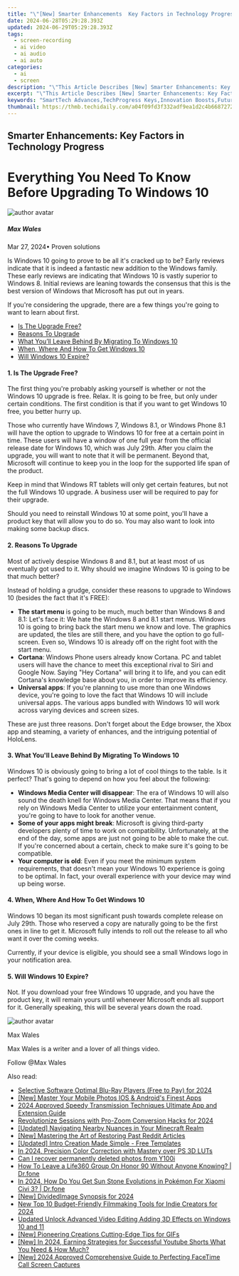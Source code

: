 ```yaml
---
title: "\"[New] Smarter Enhancements  Key Factors in Technology Progress\""
date: 2024-06-28T05:29:28.393Z
updated: 2024-06-29T05:29:28.393Z
tags: 
  - screen-recording
  - ai video
  - ai audio
  - ai auto
categories: 
  - ai
  - screen
description: "\"This Article Describes [New] Smarter Enhancements: Key Factors in Technology Progress\""
excerpt: "\"This Article Describes [New] Smarter Enhancements: Key Factors in Technology Progress\""
keywords: "SmartTech Advances,TechProgress Keys,Innovation Boosts,FutureTech Pivots,Enhancing Tech Evolution,Progressive Technology,Visionary Tech Improvements"
thumbnail: https://thmb.techidaily.com/a04f09fd3f332adf9ea1d2c4b6687272d88f08a364f88560f34c633d621d6cbc.jpg
---
```


## Smarter Enhancements: Key Factors in Technology Progress

# Everything You Need To Know Before Upgrading To Windows 10

![author avatar](https://images.wondershare.com/filmora/article-images/max-wales-author.jpg)

##### Max Wales

 Mar 27, 2024• Proven solutions

Is Windows 10 going to prove to be all it's cracked up to be? Early reviews indicate that it is indeed a fantastic new addition to the Windows family. These early reviews are indicating that Windows 10 is vastly superior to Windows 8\. Initial reviews are leaning towards the consensus that this is the best version of Windows that Microsoft has put out in years.

If you're considering the upgrade, there are a few things you're going to want to learn about first.

* [Is The Upgrade Free?](#free)
* [Reasons To Upgrade](#reasons)
* [What You’ll Leave Behind By Migrating To Windows 10](#leave)
* [When, Where And How To Get Windows 10](#when)
* [Will Windows 10 Expire?](#expire)

#### 1\. Is The Upgrade Free?

The first thing you're probably asking yourself is whether or not the Windows 10 upgrade is free. Relax. It is going to be free, but only under certain conditions. The first condition is that if you want to get Windows 10 free, you better hurry up.

Those who currently have Windows 7, Windows 8.1, or Windows Phone 8.1 will have the option to upgrade to Windows 10 for free at a certain point in time. These users will have a window of one full year from the official release date for Windows 10, which was July 29th. After you claim the upgrade, you will want to note that it will be permanent. Beyond that, Microsoft will continue to keep you in the loop for the supported life span of the product.

Keep in mind that Windows RT tablets will only get certain features, but not the full Windows 10 upgrade. A business user will be required to pay for their upgrade.

Should you need to reinstall Windows 10 at some point, you'll have a product key that will allow you to do so. You may also want to look into making some backup discs.

#### 2\. Reasons To Upgrade

Most of actively despise Windows 8 and 8.1, but at least most of us eventually got used to it. Why should we imagine Windows 10 is going to be that much better?

Instead of holding a grudge, consider these reasons to upgrade to Windows 10 (besides the fact that it's FREE):

* **The start menu** is going to be much, much better than Windows 8 and 8.1: Let's face it: We hate the Windows 8 and 8.1 start menus. Windows 10 is going to bring back the start menu we know and love. The graphics are updated, the tiles are still there, and you have the option to go full-screen. Even so, Windows 10 is already off on the right foot with the start menu.
* **Cortana**: Windows Phone users already know Cortana. PC and tablet users will have the chance to meet this exceptional rival to Siri and Google Now. Saying "Hey Cortana" will bring it to life, and you can edit Cortana's knowledge base about you, in order to improve its efficiency.
* **Universal apps**: If you're planning to use more than one Windows device, you're going to love the fact that Windows 10 will include universal apps. The various apps bundled with Windows 10 will work across varying devices and screen sizes.

These are just three reasons. Don't forget about the Edge browser, the Xbox app and steaming, a variety of enhances, and the intriguing potential of HoloLens.

#### 3\. What You'll Leave Behind By Migrating To Windows 10

Windows 10 is obviously going to bring a lot of cool things to the table. Is it perfect? That's going to depend on how you feel about the following:

* **Windows Media Center will disappear**: The era of Windows 10 will also sound the death knell for Windows Media Center. That means that if you rely on Windows Media Center to utilize your entertainment content, you're going to have to look for another venue.
* **Some of your apps might break**: Microsoft is giving third-party developers plenty of time to work on compatibility. Unfortunately, at the end of the day, some apps are just not going to be able to make the cut. If you're concerned about a certain, check to make sure it's going to be compatible.
* **Your computer is old**: Even if you meet the minimum system requirements, that doesn't mean your Windows 10 experience is going to be optimal. In fact, your overall experience with your device may wind up being worse.

#### 4\. When, Where And How To Get Windows 10

Windows 10 began its most significant push towards complete release on July 29th. Those who reserved a copy are naturally going to be the first ones in line to get it. Microsoft fully intends to roll out the release to all who want it over the coming weeks.

Currently, if your device is eligible, you should see a small Windows logo in your notification area.

#### 5\. Will Windows 10 Expire?

Not. If you download your free Windows 10 upgrade, and you have the product key, it will remain yours until whenever Microsoft ends all support for it. Generally speaking, this will be several years down the road.

![author avatar](https://images.wondershare.com/filmora/article-images/max-wales-author.jpg)

Max Wales

Max Wales is a writer and a lover of all things video.

Follow @Max Wales

<span class="atpl-alsoreadstyle">Also read:</span>
<div><ul>
<li><a href="https://extra-guidance.techidaily.com/selective-software-optimal-blu-ray-players-free-to-pay-for-2024/"><u>Selective Software  Optimal Blu-Ray Players (Free to Pay) for 2024</u></a></li>
<li><a href="https://extra-guidance.techidaily.com/new-master-your-mobile-photos-ios-and-androids-finest-apps/"><u>[New] Master Your Mobile Photos  IOS & Android's Finest Apps</u></a></li>
<li><a href="https://extra-guidance.techidaily.com/2024-approved-speedy-transmission-techniques-ultimate-app-and-extension-guide/"><u>2024 Approved  Speedy Transmission Techniques  Ultimate App and Extension Guide</u></a></li>
<li><a href="https://extra-guidance.techidaily.com/revolutionize-sessions-with-pro-zoom-conversion-hacks-for-2024/"><u>Revolutionize Sessions with Pro-Zoom Conversion Hacks for 2024</u></a></li>
<li><a href="https://extra-guidance.techidaily.com/updated-navigating-nearby-nuances-in-your-minecraft-realm/"><u>[Updated] Navigating Nearby Nuances in Your Minecraft Realm</u></a></li>
<li><a href="https://extra-guidance.techidaily.com/new-mastering-the-art-of-restoring-past-reddit-articles/"><u>[New] Mastering the Art of Restoring Past Reddit Articles</u></a></li>
<li><a href="https://extra-guidance.techidaily.com/updated-intro-creation-made-simple-free-templates/"><u>[Updated] Intro Creation Made Simple - Free Templates</u></a></li>
<li><a href="https://extra-guidance.techidaily.com/in-2024-precision-color-correction-with-mastery-over-ps-3d-luts/"><u>In 2024, Precision Color Correction with Mastery over PS 3D LUTs</u></a></li>
<li><a href="https://phone-solutions.techidaily.com/can-i-recover-permanently-deleted-photos-from-y100i-by-stellar-photo-recovery-android-mobile-photo-recover/"><u>Can I recover permanently deleted photos from Y100i</u></a></li>
<li><a href="https://review-topics.techidaily.com/how-to-leave-a-life360-group-on-honor-90-without-anyone-knowing-drfone-by-drfone-virtual-android/"><u>How To Leave a Life360 Group On Honor 90 Without Anyone Knowing? | Dr.fone</u></a></li>
<li><a href="https://change-location.techidaily.com/in-2024-how-do-you-get-sun-stone-evolutions-in-pokemon-for-xiaomi-civi-3-drfone-by-drfone-virtual-android/"><u>In 2024, How Do You Get Sun Stone Evolutions in Pokémon For Xiaomi Civi 3? | Dr.fone</u></a></li>
<li><a href="https://screen-capture.techidaily.com/new-dividedimage-synopsis-for-2024/"><u>[New] DividedImage Synopsis for 2024</u></a></li>
<li><a href="https://ai-driven-video-production.techidaily.com/new-top-10-budget-friendly-filmmaking-tools-for-indie-creators-for-2024/"><u>New Top 10 Budget-Friendly Filmmaking Tools for Indie Creators for 2024</u></a></li>
<li><a href="https://smart-video-creator.techidaily.com/updated-unlock-advanced-video-editing-adding-3d-effects-on-windows-10-and-11/"><u>Updated Unlock Advanced Video Editing Adding 3D Effects on Windows 10 and 11</u></a></li>
<li><a href="https://extra-skills.techidaily.com/new-pioneering-creations-cutting-edge-tips-for-gifs/"><u>[New] Pioneering Creations  Cutting-Edge Tips for GIFs</u></a></li>
<li><a href="https://facebook-video-footage.techidaily.com/new-in-2024-earning-strategies-for-successful-youtube-shorts-what-you-need-and-how-much/"><u>[New] In 2024, Earning Strategies for Successful Youtube Shorts  What You Need & How Much?</u></a></li>
<li><a href="https://desktop-recording.techidaily.com/new-2024-approved-comprehensive-guide-to-perfecting-facetime-call-screen-captures/"><u>[New] 2024 Approved  Comprehensive Guide to Perfecting FaceTime Call Screen Captures</u></a></li>
</ul></div>

<ins class="adsbygoogle"
      style="display:block"
      data-ad-client="ca-pub-7571918770474297"
      data-ad-slot="8358498916"
      data-ad-format="auto"
      data-full-width-responsive="true"></ins>